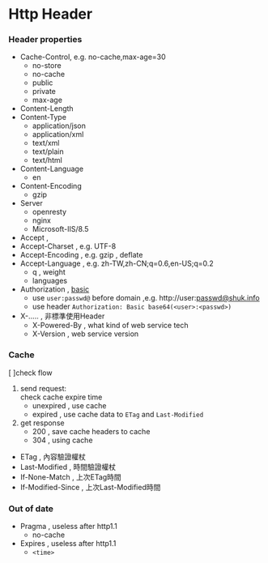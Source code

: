 # Http Header


### Header properties
- Cache-Control, e.g. no-cache,max-age=30
    - no-store
    - no-cache
    - public
    - private
    - max-age
- Content-Length
- Content-Type
    - application/json
    - application/xml
    - text/xml
    - text/plain
    - text/html
- Content-Language
    - en
- Content-Encoding
    - gzip
- Server 
    - openresty
    - nginx
    - Microsoft-IIS/8.5
- Accept , 
- Accept-Charset , e.g. UTF-8 
- Accept-Encoding , e.g. gzip , deflate
- Accept-Language , e.g. zh-TW,zh-CN;q=0.6,en-US;q=0.2
    - q , weight
    - languages
- Authorization , [basic](https://en.wikipedia.org/wiki/Basic_access_authentication)
    - use `user:passwd@` before domain ,e.g. http://user:passwd@shuk.info
    - use header `Authorization: Basic base64(<user>:<passwd>)`
- X-..... , 非標準使用Header
    - X-Powered-By , what kind of web service tech
    - X-Version , web service version

### Cache
[ ]check flow
1. send request:  
check cache expire time 
    - unexpired , use cache
    - expired , use cache data to `ETag` and `Last-Modified`
2. get response  
    - 200 , save cache headers to cache
    - 304 , using cache


- ETag , 內容驗證權杖
- Last-Modified , 時間驗證權杖
- If-None-Match , 上次ETag時間
- If-Modified-Since , 上次Last-Modified時間


### Out of date
-   Pragma ,  useless after http1.1
    - no-cache
- Expires , useless after http1.1
    - `<time>`
